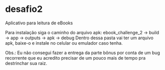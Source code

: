 # desafio2
Aplicativo para leitura de eBooks 

Para instalação siga o caminho do arquivo apk: ebook_challenge_2 -> build -> app -> outputs -> apk -> debug
Dentro dessa pasta vai ter um arquivo apk, baixe-o e instale no celular ou emulador caso tenha.

Obs.: Eu não consegui fazer a entrega da parte bônus por conta de um bug recorrente que eu acredito precisar de um pouco mais de tempo pra destrinchar sua raiz.
